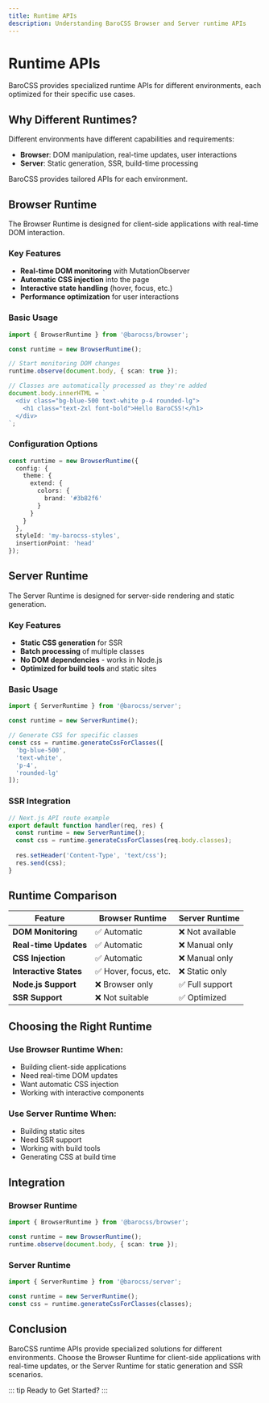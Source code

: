 ```yaml
---
title: Runtime APIs
description: Understanding BaroCSS Browser and Server runtime APIs
---
```


# Runtime APIs

BaroCSS provides specialized runtime APIs for different environments, each optimized for their specific use cases.

## Why Different Runtimes?

Different environments have different capabilities and requirements:

- **Browser**: DOM manipulation, real-time updates, user interactions
- **Server**: Static generation, SSR, build-time processing

BaroCSS provides tailored APIs for each environment.

## Browser Runtime

The Browser Runtime is designed for client-side applications with real-time DOM interaction.

### Key Features

- **Real-time DOM monitoring** with MutationObserver
- **Automatic CSS injection** into the page
- **Interactive state handling** (hover, focus, etc.)
- **Performance optimization** for user interactions

### Basic Usage

```typescript
import { BrowserRuntime } from '@barocss/browser';

const runtime = new BrowserRuntime();

// Start monitoring DOM changes
runtime.observe(document.body, { scan: true });

// Classes are automatically processed as they're added
document.body.innerHTML = `
  <div class="bg-blue-500 text-white p-4 rounded-lg">
    <h1 class="text-2xl font-bold">Hello BaroCSS!</h1>
  </div>
`;
```

### Configuration Options

```typescript
const runtime = new BrowserRuntime({
  config: {
    theme: {
      extend: {
        colors: {
          brand: '#3b82f6'
        }
      }
    }
  },
  styleId: 'my-barocss-styles',
  insertionPoint: 'head'
});
```

## Server Runtime

The Server Runtime is designed for server-side rendering and static generation.

### Key Features

- **Static CSS generation** for SSR
- **Batch processing** of multiple classes
- **No DOM dependencies** - works in Node.js
- **Optimized for build tools** and static sites

### Basic Usage

```typescript
import { ServerRuntime } from '@barocss/server';

const runtime = new ServerRuntime();

// Generate CSS for specific classes
const css = runtime.generateCssForClasses([
  'bg-blue-500',
  'text-white', 
  'p-4',
  'rounded-lg'
]);
```

### SSR Integration

```typescript
// Next.js API route example
export default function handler(req, res) {
  const runtime = new ServerRuntime();
  const css = runtime.generateCssForClasses(req.body.classes);
  
  res.setHeader('Content-Type', 'text/css');
  res.send(css);
}
```

## Runtime Comparison

| Feature | Browser Runtime | Server Runtime |
|---------|----------------|----------------|
| **DOM Monitoring** | ✅ Automatic | ❌ Not available |
| **Real-time Updates** | ✅ Automatic | ❌ Manual only |
| **CSS Injection** | ✅ Automatic | ❌ Manual only |
| **Interactive States** | ✅ Hover, focus, etc. | ❌ Static only |
| **Node.js Support** | ❌ Browser only | ✅ Full support |
| **SSR Support** | ❌ Not suitable | ✅ Optimized |

## Choosing the Right Runtime

### Use Browser Runtime When:

- Building client-side applications
- Need real-time DOM updates
- Want automatic CSS injection
- Working with interactive components

### Use Server Runtime When:

- Building static sites
- Need SSR support
- Working with build tools
- Generating CSS at build time

## Integration

### Browser Runtime

```typescript
import { BrowserRuntime } from '@barocss/browser';

const runtime = new BrowserRuntime();
runtime.observe(document.body, { scan: true });
```

### Server Runtime

```typescript
import { ServerRuntime } from '@barocss/server';

const runtime = new ServerRuntime();
const css = runtime.generateCssForClasses(classes);
```

## Conclusion

BaroCSS runtime APIs provide specialized solutions for different environments. Choose the Browser Runtime for client-side applications with real-time updates, or the Server Runtime for static generation and SSR scenarios.

::: tip Ready to Get Started?
:::